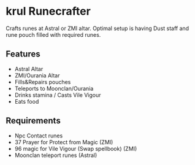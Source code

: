 # krul Runecrafter

Crafts runes at Astral or ZMI altar. Optimal setup is having Dust staff and rune pouch filled with required runes.
<br>

## Features

- Astral Altar
- ZMI/Ourania Altar
- Fills&Repairs pouches
- Teleports to Moonclan/Ourania
- Drinks stamina / Casts Vile Vigour
- Eats food

## Requirements

- Npc Contact runes
- 37 Prayer for Protect from Magic (ZMI)
- 96 magic for Vile Vigour (Swap spellbook) (ZMI)
- Moonclan teleport runes (Astral)


